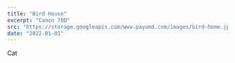 ```yaml
---
title: "Bird House"
excerpt: "Canon 70D"
src: "https://storage.googleapis.com/www.payamd.com/images/bird-home.jpg"
date: "2022-01-01"
---
```


Cat
